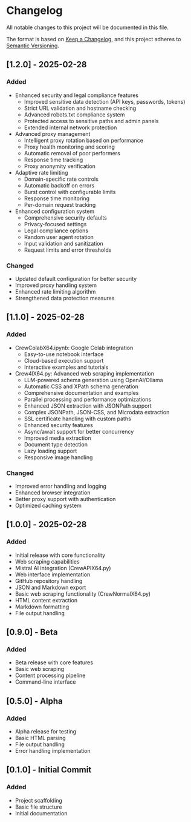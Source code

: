 # Changelog

All notable changes to this project will be documented in this file.

The format is based on [Keep a Changelog](https://keepachangelog.com/en/1.0.0/),
and this project adheres to [Semantic Versioning](https://semver.org/spec/v2.0.0.html).

## [1.2.0] - 2025-02-28

### Added
- Enhanced security and legal compliance features
  - Improved sensitive data detection (API keys, passwords, tokens)
  - Strict URL validation and hostname checking
  - Advanced robots.txt compliance system
  - Protected access to sensitive paths and admin panels
  - Extended internal network protection
- Advanced proxy management
  - Intelligent proxy rotation based on performance
  - Proxy health monitoring and scoring
  - Automatic removal of poor performers
  - Response time tracking
  - Proxy anonymity verification
- Adaptive rate limiting
  - Domain-specific rate controls
  - Automatic backoff on errors
  - Burst control with configurable limits
  - Response time monitoring
  - Per-domain request tracking
- Enhanced configuration system
  - Comprehensive security defaults
  - Privacy-focused settings
  - Legal compliance options
  - Random user agent rotation
  - Input validation and sanitization
  - Request limits and error thresholds

### Changed
- Updated default configuration for better security
- Improved proxy handling system
- Enhanced rate limiting algorithm
- Strengthened data protection measures

## [1.1.0] - 2025-02-28

### Added
- CrewColabX64.ipynb: Google Colab integration
  - Easy-to-use notebook interface
  - Cloud-based execution support
  - Interactive examples and tutorials
- Crew4lX64.py: Advanced web scraping implementation
  - LLM-powered schema generation using OpenAI/Ollama
  - Automatic CSS and XPath schema generation
  - Comprehensive documentation and examples
  - Parallel processing and performance optimizations
  - Enhanced JSON extraction with JSONPath support
  - Complex JSONPath, JSON-CSS, and Microdata extraction
  - SSL certificate handling with custom paths
  - Enhanced security features
  - Async/await support for better concurrency
  - Improved media extraction
  - Document type detection
  - Lazy loading support
  - Responsive image handling

### Changed
- Improved error handling and logging
- Enhanced browser integration
- Better proxy support with authentication
- Optimized caching system

## [1.0.0] - 2025-02-28

### Added
- Initial release with core functionality
- Web scraping capabilities
- Mistral AI integration (CrewAPIX64.py)
- Web interface implementation
- GitHub repository handling
- JSON and Markdown export
- Basic web scraping functionality (CrewNormalX64.py)
- HTML content extraction
- Markdown formatting
- File output handling

## [0.9.0] - Beta

### Added
- Beta release with core features
- Basic web scraping
- Content processing pipeline
- Command-line interface

## [0.5.0] - Alpha

### Added
- Alpha release for testing
- Basic HTML parsing
- File output handling
- Error handling implementation

## [0.1.0] - Initial Commit

### Added
- Project scaffolding
- Basic file structure
- Initial documentation
